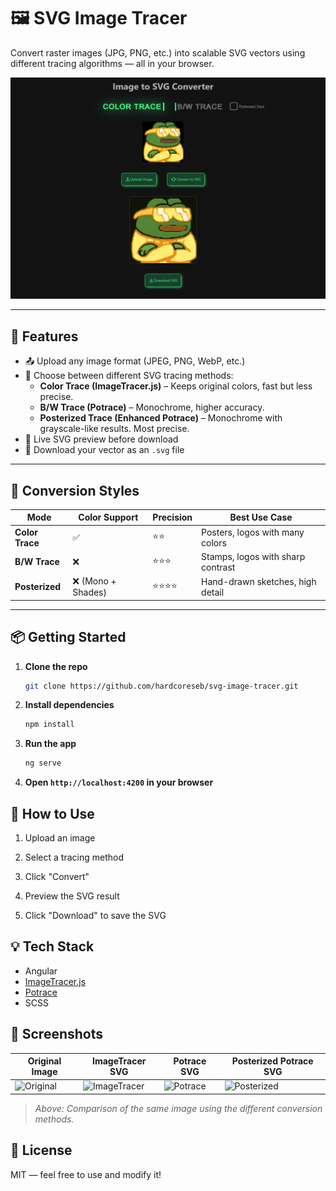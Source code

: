 # 🖼️ SVG Image Tracer

Convert raster images (JPG, PNG, etc.) into scalable SVG vectors using different tracing algorithms — all in your browser.

![Preview](./src/assets/preview_svg_converter.png) <!-- Optional: replace with actual screenshot path -->

---

## 🚀 Features

- 📤 Upload any image format (JPEG, PNG, WebP, etc.)
- 🎨 Choose between different SVG tracing methods:
  - **Color Trace (ImageTracer.js)** – Keeps original colors, fast but less precise.
  - **B/W Trace (Potrace)** – Monochrome, higher accuracy.
  - **Posterized Trace (Enhanced Potrace)** – Monochrome with grayscale-like results. Most precise.
- 🔁 Live SVG preview before download
- 💾 Download your vector as an `.svg` file

---

## 🧪 Conversion Styles

| Mode             | Color Support | Precision | Best Use Case                     |
|------------------|---------------|-----------|-----------------------------------|
| **Color Trace**  | ✅             | ⭐⭐        | Posters, logos with many colors   |
| **B/W Trace**    | ❌             | ⭐⭐⭐      | Stamps, logos with sharp contrast |
| **Posterized**   | ❌ (Mono + Shades) | ⭐⭐⭐⭐ | Hand-drawn sketches, high detail |

---

## 📦 Getting Started

1. **Clone the repo**  
   ```bash
   git clone https://github.com/hardcoreseb/svg-image-tracer.git

2. **Install dependencies**
    ```bash
    npm install

3. **Run the app**
    ```bash
    ng serve

4. **Open `http://localhost:4200` in your browser**

## 📂 How to Use

1. Upload an image

2. Select a tracing method

3. Click "Convert"

4. Preview the SVG result

5. Click "Download" to save the SVG

## 💡 Tech Stack

- Angular
- [ImageTracer.js](https://github.com/jankovicsandras/imagetracerjs)
- [Potrace](https://www.npmjs.com/package/potrace)
- SCSS

## 📸 Screenshots

| Original Image | ImageTracer SVG | Potrace SVG | Posterized Potrace SVG |
|----------------|------------------|-------------|--------------------------|
| ![Original](./src/assets/old_rich_pepe.jpg) | ![ImageTracer](./src/assets/old_rich_pepe_imagetracer.png) | ![Potrace](./src/assets/old_rich_pepe_bw.png) | ![Posterized](./src/assets/old_rich_pepe_posterized.png) |

> _Above: Comparison of the same image using the different conversion methods._



## 📄 License
MIT — feel free to use and modify it!